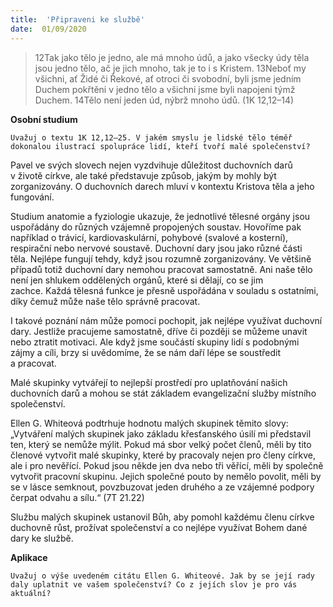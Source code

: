```yaml
---
title:  'Připraveni ke službě'
date:  01/09/2020
---
```


> <p></p>
> 12Tak jako tělo je jedno, ale má mnoho údů, a jako všecky údy těla jsou jedno tělo, ač je jich mnoho, tak je to i s Kristem. 13Neboť my všichni, ať Židé či Řekové, ať otroci či svobodní, byli jsme jedním Duchem pokřtěni v jedno tělo a všichni jsme byli napojeni týmž Duchem. 14Tělo není jeden úd, nýbrž mnoho údů. (1K 12,12–14)

**Osobní studium**

`Uvažuj o textu 1K 12,12–25. V jakém smyslu je lidské tělo téměř dokonalou ilustrací spolupráce lidí, kteří tvoří malé společenství?`

Pavel ve svých slovech nejen vyzdvihuje důležitost duchovních darů v životě církve, ale také představuje způsob, jakým by mohly být zorganizovány. O duchovních darech mluví v kontextu Kristova těla a jeho fungování.

Studium anatomie a fyziologie ukazuje, že jednotlivé tělesné orgány jsou uspořádány do různých vzájemně propojených soustav. Hovoříme pak například o trávicí, kardiovaskulární, pohybové (svalové a kosterní), respirační nebo nervové soustavě. Duchovní dary jsou jako různé části těla. Nejlépe fungují tehdy, když jsou rozumně zorganizovány. Ve většině případů totiž duchovní dary nemohou pracovat samostatně. Ani naše tělo není jen shlukem oddělených orgánů, které si dělají, co se jim zachce. Každá tělesná funkce je přesně uspořádána v souladu s ostatními, díky čemuž může naše tělo správně pracovat.

I takové poznání nám může pomoci pochopit, jak nejlépe využívat duchovní dary. Jestliže pracujeme samostatně, dříve či později se můžeme unavit nebo ztratit motivaci. Ale když jsme součástí skupiny lidí s podobnými zájmy a cíli, brzy si uvědomíme, že se nám daří lépe se soustředit a pracovat.

Malé skupinky vytvářejí to nejlepší prostředí pro uplatňování našich duchovních darů a mohou se stát základem evangelizační služby místního společenství.

Ellen G. Whiteová podtrhuje hodnotu malých skupinek těmito slovy: „Vytváření malých skupinek jako základu křesťanského úsilí mi představil ten, který se nemůže mýlit. Pokud má sbor velký počet členů, měli by tito členové vytvořit malé skupinky, které by pracovaly nejen pro členy církve, ale i pro nevěřící. Pokud jsou někde jen dva nebo tři věřící, měli by společně vytvořit pracovní skupinu. Jejich společné pouto by nemělo povolit, měli by se v lásce semknout, povzbuzovat jeden druhého a ze vzájemné podpory čerpat odvahu a sílu.“ (7T 21.22)

Službu malých skupinek ustanovil Bůh, aby pomohl každému členu církve duchovně růst, prožívat společenství a co nejlépe využívat Bohem dané dary ke službě.

**Aplikace**

`Uvažuj o výše uvedeném citátu Ellen G. Whiteové. Jak by se její rady daly uplatnit ve vašem společenství? Co z jejích slov je pro vás aktuální?`